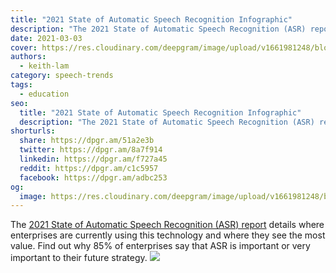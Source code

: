 ```yaml
---
title: "2021 State of Automatic Speech Recognition Infographic"
description: "The 2021 State of Automatic Speech Recognition (ASR) report details where enterprises are currently using this technology and where they see the most value.  Find out why 85% of enterprises say that ASR is important or very important to their future strategy."
date: 2021-03-03
cover: https://res.cloudinary.com/deepgram/image/upload/v1661981248/blog/2021-state-of-automatic-speech-recognition-infographic/2021-state-of-asr-infogfx%402x.jpg
authors:
  - keith-lam
category: speech-trends
tags:
  - education
seo:
  title: "2021 State of Automatic Speech Recognition Infographic"
  description: "The 2021 State of Automatic Speech Recognition (ASR) report details where enterprises are currently using this technology and where they see the most value.  Find out why 85% of enterprises say that ASR is important or very important to their future strategy."
shorturls:
  share: https://dpgr.am/51a2e3b
  twitter: https://dpgr.am/8a7f914
  linkedin: https://dpgr.am/f727a45
  reddit: https://dpgr.am/c1c5957
  facebook: https://dpgr.am/adbc253
og:
  image: https://res.cloudinary.com/deepgram/image/upload/v1661981248/blog/2021-state-of-automatic-speech-recognition-infographic/2021-state-of-asr-infogfx%402x.jpg
---
```


The [2021 State of Automatic Speech Recognition (ASR) report](https://deepgram.com/state-of-asr-report/) details where enterprises are currently using this technology and where they see the most value.  Find out why 85% of enterprises say that ASR is important or very important to their future strategy. [![](https://res.cloudinary.com/deepgram/image/upload/v1661976835/blog/2021-state-of-automatic-speech-recognition-infographic/state-of-asr-infogfx-full%402x.png)](https://deepgram.com/state-of-asr-report/)
